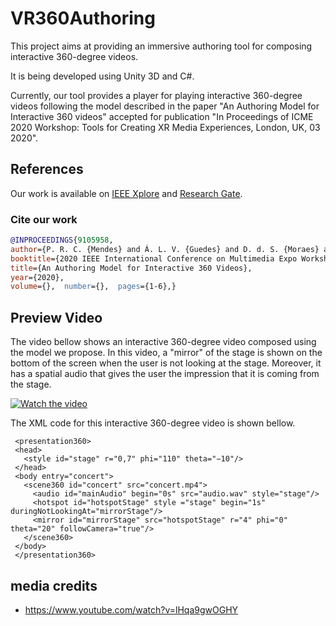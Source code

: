 # VR360Authoring

This project aims at providing an immersive authoring tool for composing interactive 360-degree videos.

It is being developed using Unity 3D and C#. 

Currently, our tool provides a player for playing interactive 360-degree videos following the model described in the paper "An Authoring Model for Interactive 360 videos" accepted for publication "In Proceedings of ICME 2020 Workshop: Tools for Creating XR Media Experiences, London, UK, 03 2020".

## References

Our work is available on [IEEE Xplore](https://ieeexplore.ieee.org/document/9105958) and [Research Gate](https://www.researchgate.net/publication/342097903_AN_AUTHORING_MODEL_FOR_INTERACTIVE_360_VIDEOS).

### Cite our work

```bibtex
@INPROCEEDINGS{9105958,  
author={P. R. C. {Mendes} and Á. L. V. {Guedes} and D. d. S. {Moraes} and R. G. A. {Azevedo} and S. {Colcher}},  
booktitle={2020 IEEE International Conference on Multimedia Expo Workshops (ICMEW)},   
title={An Authoring Model for Interactive 360 Videos},   
year={2020},  
volume={},  number={},  pages={1-6},}
```

## Preview Video

The video bellow shows an interactive 360-degree video composed using the model we propose. In this video, a "mirror" of the stage is shown on the bottom of the screen when the user is not looking at the stage. Moreover, it has a spatial audio that gives the user the impression that it is coming from the stage.

[![Watch the video](https://img.youtube.com/vi/BPVGBCFifP0/hqdefault.jpg)](https://www.youtube.com/watch?v=BPVGBCFifP0)

The XML code for this interactive 360-degree video is shown bellow.
```
 <presentation360>
 <head>
   <style id="stage" r="0,7" phi="110" theta="−10"/>
 </head>
 <body entry="concert">
   <scene360 id="concert" src="concert.mp4">
     <audio id="mainAudio" begin="0s" src="audio.wav" style="stage"/>
     <hotspot id="hotspotStage" style ="stage" begin="1s" duringNotLookingAt="mirrorStage"/>
     <mirror id="mirrorStage" src="hotspotStage" r="4" phi="0" theta="20" followCamera="true"/>
   </scene360>
 </body>
 </presentation360>
```


## media credits

- <https://www.youtube.com/watch?v=lHqa9gwOGHY>
